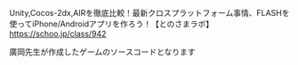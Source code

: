 Unity,Cocos-2dx,AIRを徹底比較！最新クロスプラットフォーム事情、FLASHを使ってiPhone/Androidアプリを作ろう！【とのさまラボ】
https://schoo.jp/class/942

廣岡先生が作成したゲームのソースコードとなります
